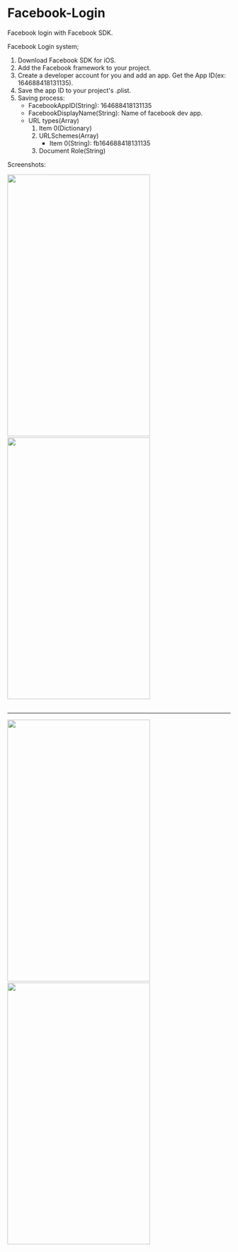 Facebook-Login
==============

Facebook login with Facebook SDK. 

Facebook Login system; 

1. Download Facebook SDK for iOS.
2. Add the Facebook framework to your project.
3. Create a developer account for you and add an app. Get the App ID(ex: 164688418131135).
4. Save the app ID to your project's .plist.
5. Saving process:
   * FacebookAppID(String): 164688418131135
   * FacebookDisplayName(String): Name of facebook dev app.
   * URL types(Array)
      1) Item 0(Dictionary)
      2) URLSchemes(Array)
         * Item 0(String): fb164688418131135
      3) Document Role(String)

Screenshots:

<img src="https://github.com/ArslanBilal/Facebook-Login/raw/master/Images/img1.png" height="590" width="322">&nbsp;&nbsp;
<img src="https://github.com/ArslanBilal/Facebook-Login/raw/master/Images/img2.png" height="590" width="322"><br><br>

<hr>

<img src="https://github.com/ArslanBilal/Facebook-Login/raw/master/Images/img3.png" height="590" width="322">&nbsp;&nbsp;
<img src="https://github.com/ArslanBilal/Facebook-Login/raw/master/Images/img4.png" height="590" width="322">&nbsp;&nbsp;
